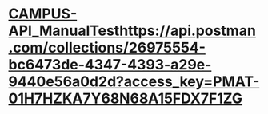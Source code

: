 # [CAMPUS-API_ManualTest](https://api.postman.com/collections/26975554-bc6473de-4347-4393-a29e-9440e56a0d2d?access_key=PMAT-01H7HZKA7Y68N68A15FDX7F1ZG)https://api.postman.com/collections/26975554-bc6473de-4347-4393-a29e-9440e56a0d2d?access_key=PMAT-01H7HZKA7Y68N68A15FDX7F1ZG
